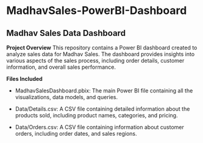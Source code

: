 # MadhavSales-PowerBI-Dashboard

## Madhav Sales Data Dashboard

__Project Overview__
This repository contains a Power BI dashboard created to analyze sales data for Madhav Sales. The dashboard provides insights into various aspects of the sales process, including order details, customer information, and overall sales performance.

__Files Included__
- MadhavSalesDashboard.pbix: The main Power BI file containing all the visualizations, data models, and queries.

- Data/Details.csv: A CSV file containing detailed information about the products sold, including product names, categories, and pricing.

- Data/Orders.csv: A CSV file containing information about customer orders, including order dates, and sales regions.
